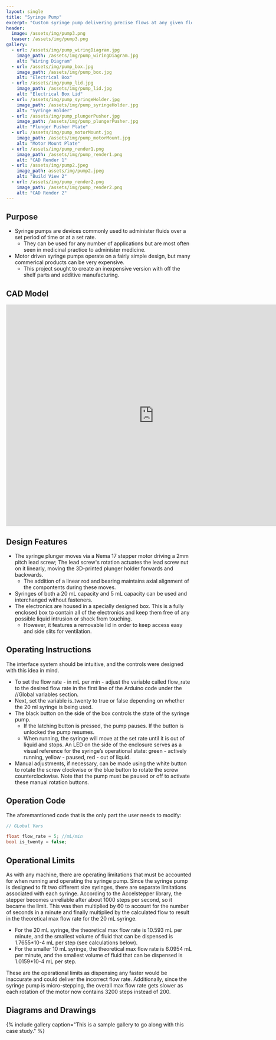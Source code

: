 ```yaml
---
layout: single
title: "Syringe Pump"
excerpt: "Custom syringe pump delivering precise flows at any given flow rate"
header:
  image: /assets/img/pump3.png
  teaser: /assets/img/pump3.png
gallery:
  - url: /assets/img/pump_wiringDiagram.jpg
    image_path: /assets/img/pump_wiringDiagram.jpg
    alt: "Wiring Diagram" 
  - url: /assets/img/pump_box.jpg
    image_path: /assets/img/pump_box.jpg
    alt: "Electrical Box"
  - url: /assets/img/pump_lid.jpg
    image_path: /assets/img/pump_lid.jpg
    alt: "Electrical Box Lid"
  - url: /assets/img/pump_syringeHolder.jpg
    image_path: /assets/img/pump_syringeHolder.jpg
    alt: "Syringe Holder"
  - url: /assets/img/pump_plungerPusher.jpg
    image_path: /assets/img/pump_plungerPusher.jpg
    alt: "Plunger Pusher Plate"
  - url: /assets/img/pump_motorMount.jpg
    image_path: /assets/img/pump_motorMount.jpg
    alt: "Motor Mount Plate"
  - url: /assets/img/pump_render1.png
    image_path: /assets/img/pump_render1.png
    alt: "CAD Render 1"
  - url: /assets/img/pump2.jpeg
    image_path: assets/img/pump2.jpeg
    alt: "Build View 2"
  - url: /assets/img/pump_render2.png
    image_path: /assets/img/pump_render2.png
    alt: "CAD Render 2"
---
```


## Purpose

* Syringe pumps are devices commonly used to administer fluids over a set period of time or at a set rate.
  * They can be used for any number of applications but are most often seen in medicinal practice to administer medicine.
* Motor driven syringe pumps operate on a fairly simple design, but many commerical products can be very expensive.
  * This project sought to create an inexpensive version with off the shelf parts and additive manufacturing.

## CAD Model
<iframe src="https://a360.co/3QIlW1A?mode=embed" width="800" height="600" allowfullscreen="true" webkitallowfullscreen="true" mozallowfullscreen="true"  frameborder="0"></iframe>

## Design Features

* The syringe plunger moves via a Nema 17 stepper motor driving a 2mm pitch lead screw; The lead screw's rotation actuates the lead screw nut on it linearly, moving the 3D-printed plunger holder forwards and backwards. 
  * The addition of a linear rod and bearing maintains axial alignment of the compontents during these moves.
* Syringes of both a 20 mL capacity and 5 mL capacity can be used and interchanged without fasteners. 
* The electronics are housed in a specially designed box. This is a fully enclosed box to contain all of the electronics and keep them free of any possible liquid intrusion or shock from touching. 
  * However, it features a removable lid in order to keep access easy and side slits for ventilation.

## Operating Instructions

The interface system should be intuitive, and the controls were designed with this idea in mind. 
* To set the flow rate - in mL per min - adjust the variable called flow_rate to the desired flow rate in the first line of the Arduino code under the //Global variables section. 
* Next, set the variable is_twenty to true or false depending on whether the 20 ml syringe is being used. 
* The black button on the side of the box controls the state of the syringe pump. 
  * If the latching button is pressed, the pump pauses. If the button is unlocked the pump resumes. 
  * When running, the syringe will move at the set rate until it is out of liquid and stops. An LED on the side of the enclosure serves as a visual reference for the syringe’s operational state: green - actively running, yellow - paused, red - out of liquid. 
* Manual adjustments, if necessary, can be made using the white button to rotate the screw clockwise or the blue button to rotate the screw counterclockwise. Note that the pump must be paused or off to activate these manual rotation buttons.

## Operation Code

The aforemantioned code that is the only part the user needs to modify:
```c++
// GLobal Vars

float flow_rate = 5; //mL/min
bool is_twenty = false;
```

## Operational Limits
As with any machine, there are operating limitations that must be accounted for when running and operating the syringe pump. Since the syringe pump is designed to fit two different size syringes, there are separate limitations associated with each syringe. According to the Accelstepper library, the stepper becomes unreliable after about 1000 steps per second, so it became the limit. This was then multiplied by 60 to account for the number of seconds in a minute and finally multiplied by the calculated flow to result in the theoretical max flow rate for the 20 mL syringe. 
* For the 20 mL syringe, the theoretical max flow rate is 10.593 mL per minute, and the smallest volume of fluid that can be dispensed is 1.7655*10-4  mL per step (see calculations below). 
* For the smaller 10 mL syringe, the theoretical max flow rate is 6.0954 mL per minute, and the smallest volume of fluid that can be dispensed is 1.0159*10-4 mL per step. 

These are the operational limits as dispensing any faster would be inaccurate and could deliver the incorrect flow rate. Additionally, since the syringe pump is micro-stepping, the overall max flow rate gets slower as each rotation of the motor now contains 3200 steps instead of 200.

## Diagrams and Drawings

{% include gallery caption="This is a sample gallery to go along with this case study." %}
